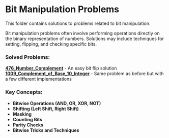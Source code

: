 # Bit Manipulation Problems

This folder contains solutions to problems related to bit manipulation.

Bit manipulation problems often involve performing operations directly on the binary representation of numbers. Solutions may include techniques for setting, flipping, and checking specific bits.

### Solved Problems:
**[476_Number_Complement](476_EASY_Number_Complement.js)** - An easy bit flip solution  
**[1009_Complement_of_Base_10_Integer](1009_EASY_Complement_of_Base_10_Integer.js)** - Same problem as before but with a few different implementations  

### Key Concepts:
- **Bitwise Operations (AND, OR, XOR, NOT)**
- **Shifting (Left Shift, Right Shift)**
- **Masking**
- **Counting Bits**
- **Parity Checks**
- **Bitwise Tricks and Techniques**